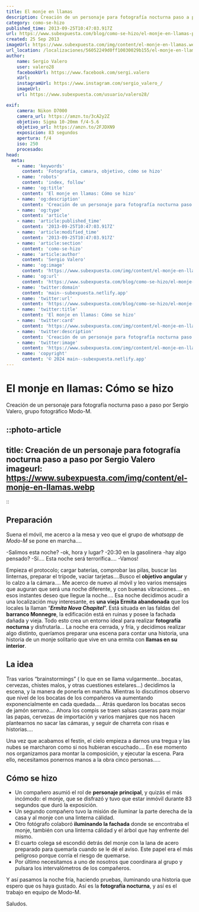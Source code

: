 ```yaml
---
title: El monje en llamas
description: Creación de un personaje para fotografía nocturna paso a paso por Sergio Valero, grupo fotográfico Modo-M.
category: como-se-hizo
published_time: 2013-09-25T10:47:03.917Z
url: https://www.subexpuesta.com/blog/como-se-hizo/el-monje-en-llamas-por-modo-m
created: 25 Sep 2013
imageUrl: https://www.subexpuesta.com/img/content/el-monje-en-llamas.webp
url_location: /localizaciones/56052249d0ff10030029b155/el-monje-en-llamas
author:
    name: Sergio Valero
    user: valero28
    facebookUrl: https://www.facebook.com/sergi.valero
    xUrl:
    instagramUrl: https://www.instagram.com/sergio_valero_/
    imageUrl:
    url: https://www.subexpuesta.com/usuario/valero28/

exif:
    camera: Nikon D7000
    camera_url: https://amzn.to/3cA2y2Z
    objetivo: Sigma 10-20mm f/4-5.6
    objetivo_url: https://amzn.to/2FJDXN9
    exposicion: 83 segundos
    apertura: f/4
    iso: 250
    procesado:
head:
  meta:
    - name: 'keywords'
      content: 'Fotografía, camara, objetivo, cómo se hizo'
    - name: 'robots'
      content: 'index, follow'
    - name: 'og:title'
      content: 'El monje en llamas: Cómo se hizo'
    - name: 'og:description'
      content: 'Creación de un personaje para fotografía nocturna paso a paso por Sergio Valero, grupo fotográfico Modo-M'
    - name: 'og:type'
      content: 'article'
    - name: 'article:published_time'
      content: '2013-09-25T10:47:03.917Z'
    - name: 'article:modified_time'
      content: '2013-09-25T10:47:03.917Z'
    - name: 'article:section'
      content: 'como-se-hizo'
    - name: 'article:author'
      content: 'Sergio Valero'
    - name: 'og:image'
      content: 'https://www.subexpuesta.com/img/content/el-monje-en-llamas.webp'
    - name: 'og:url'
      content: 'https://www.subexpuesta.com/blog/como-se-hizo/el-monje-en-llamas-por-modo-m'
    - name: 'twitter:domain'
      content: 'main--subexpuesta.netlify.app'
    - name: 'twitter:url'
      content: 'https://www.subexpuesta.com/blog/como-se-hizo/el-monje-en-llamas-por-modo-m'
    - name: 'twitter:title'
      content: 'El monje en llamas: Cómo se hizo'
    - name: 'twitter:card'
      content: 'https://www.subexpuesta.com/img/content/el-monje-en-llamas.webp'
    - name: 'twitter:description'
      content: 'Creación de un personaje para fotografía nocturna paso a paso por Sergio Valero, grupo fotográfico Modo-M'
    - name: 'twitter:image'
      content: 'https://www.subexpuesta.com/img/content/el-monje-en-llamas.webp'
    - name: 'copyright'
      content: '© 2024 main--subexpuesta.netlify.app'
---
```

# El monje en llamas: Cómo se hizo
Creación de un personaje para fotografía nocturna paso a paso por Sergio Valero, grupo fotográfico Modo-M.

::photo-article
---
title: Creación de un personaje para fotografía nocturna paso a paso por Sergio Valero
imageurl: https://www.subexpuesta.com/img/content/el-monje-en-llamas.webp
---
::

## Preparación
Suena el móvil, me acerco a la mesa y veo que el grupo de *whatsapp* de *Modo-M* se pone en marcha….

-Salimos esta noche? -ok, hora y lugar? -20:30 en la gasolinera -hay algo pensado? -Sí…. Esta noche será terrorífica…. -Vamos!

Empieza el protocolo; cargar baterías, comprobar las pilas, buscar las linternas, preparar el trípode, vaciar tarjetas….Busco el **objetivo angular** y lo calzo a la cámara…. Me acerco de nuevo al móvil y leo varios mensajes que auguran que será una noche diferente, y con buenas vibraciones…. en esos instantes deseo que llegue la noche.... Esa noche decidimos acudir a una localización muy interesante, es **una vieja Ermita abandonada** que los locales la llaman “***Ermita Nova Chapitel***”. Está situada en las faldas del **barranco Monnegre**, la edificación está en ruinas y posee la fachada dañada y vieja. Todo esto crea un entorno ideal para realizar **fotografía nocturna** y disfrutarla… La noche era cerrada, y fría, y decidimos realizar algo distinto, queríamos preparar una escena para contar una historia, una historia de un monje solitario que vive en una ermita con **llamas en su interior**.

## La idea
Tras varios “brainstormings” ( lo que en se llama vulgarmente...bocatas, cervezas, chistes malos, y otras cuestiones estelares…) decidimos la escena, y la manera de ponerla en marcha. Mientras lo discutimos observo que nivel de los bocatas de los compañeros va aumentando exponencialmente en cada quedada.... Atrás quedaron los bocatas secos de jamón serrano.... Ahora los compis se traen salsas caseras para mojar las papas, cervezas de importación y varios manjares que nos hacen plantearnos no sacar las cámaras, y seguir de charreta con risas e historias.... 

Una vez que acabamos el festín, el cielo empieza a darnos una tregua y las nubes se marcharon como si nos hubieran escuchado.... En ese momento nos organizamos para montar la composición, y ejecutar la escena. Para ello, necesitamos ponernos manos a la obra cinco personas.....

## Cómo se hizo
 - Un compañero asumió el rol de **personaje principal**, y quizás el más incómodo: el monje, que se disfrazó y tuvo que estar inmóvil durante 83 segundos que duró la exposición.    
 - Un segundo compañero tuvo la   misión de iluminar la parte derecha de la casa y al monje con una linterna cálidad.
 - Otro fotógrafo colaboró **iluminando la fachada** donde se encontraba el monje, también con una linterna cálidad y el árbol que hay enfrente del mismo.
 - El cuarto colega sé escondió detrás del monje con la lana de acero preparado para quemarla cuando se le dé el aviso. Este papel era el más peligroso porque corría el riesgo de quemarse. 
 - Por último necesitamos a uno de nosotros que coordinara al grupo y pulsara los intervalómetros de los compañeros.

Y así pasamos la noche fría, haciendo pruebas, iluminando una historia que espero que os haya gustado. Así es la **fotografía nocturna**, y así es el trabajo en equipo de Modo-M.

Saludos.